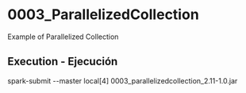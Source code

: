 # 0003_ParallelizedCollection

Example of Parallelized Collection

## Execution - Ejecución

spark-submit --master local[4] 0003_parallelizedcollection_2.11-1.0.jar

